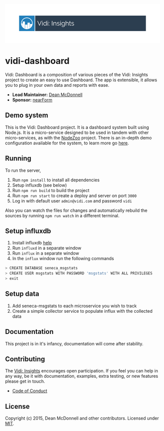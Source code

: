 ![logo][]

# vidi-dashboard
Vidi: Dashboard is a composition of various pieces of the Vidi: Insights project to create an easy to use
Dashboard. The app is extensible, it allows you to plug in your own data and reports with ease.

- __Lead Maintainer:__ [Dean McDonnell][lead]
- __Sponsor:__ [nearForm][]

## Demo system
This is the Vidi: Dashboard project. It is a dashboard system built using Node.js. It is a micro-service designed to be used in tandem with other micro-services, as with the [NodeZoo][] project. There is an in-depth demo configuration available for the system, to learn more go [here][].

## Running
To run the server,

1. Run `npm install` to install all dependencies
2. Setup influxdb (see below)
3. Run `npm run build` to build the project
4. Run `npm run start` to create a deploy and server on port `3000`
5. Log in with default user `admin@vidi.com` and password `vidi`

Also you can watch the files for changes and automatically rebuild the sources by running `npm run watch`
in a different terminal.

## Setup influxdb
1. Install influxdb [help](https://influxdb.com/docs/v0.9/introduction/installation.html)
2. Run `influxd` in a separate window
3. Run `influx` in a separate window
4. In the `influx` window run the following commands
```sh
> CREATE DATABASE seneca_msgstats
> CREATE USER msgstats WITH PASSWORD 'msgstats' WITH ALL PRIVILEGES
> exit
```

## Setup data
1. Add seneca-msgstats to each microservice you wish to track
2. Create a simple collector service to populate influx with the collected data


## Documentation

 This project is in it's infancy, documentation will come after stability.

## Contributing
The [Vidi: Insights][] encourages open participation. If you feel you can help in any way, be it with
documentation, examples, extra testing, or new features please get in touch.

- [Code of Conduct]


## License
Copyright (c) 2015, Dean McDonnell and other contributors.
Licensed under [MIT][].

[here]: https://github.com/nearform/vidi-concorda-nodezoo-system
[MIT]: ./LICENSE
[Code of Conduct]: https://github.com/nearform/vidi-contrib/docs/code_of_conduct.md
[Vidi: Insights]: https://github.com/nearform/vidi-contrib
[logo]: ./assets/vidi-logo.png
[lead]: https://github.com/mcdonnelldean
[nearForm]: http://www.nearform.com/
[NodeZoo]: http://www.nodezoo.com/
